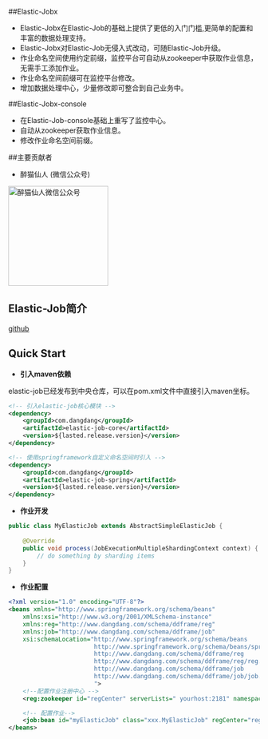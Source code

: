 ##Elastic-Jobx
* Elastic-Jobx在Elastic-Job的基础上提供了更低的入门门槛,更简单的配置和丰富的数据处理支持。
* Elastic-Jobx对Elastic-Job无侵入式改动，可随Elastic-Job升级。
* 作业命名空间使用约定前缀，监控平台可自动从zookeeper中获取作业信息，无需手工添加作业。
* 作业命名空间前缀可在监控平台修改。
* 增加数据处理中心，少量修改即可整合到自己业务中。

##Elastic-Jobx-console
* 在Elastic-Job-console基础上重写了监控中心。
* 自动从zookeeper获取作业信息。
* 修改作业命名空间前缀。

##主要贡献者
* 醉猫仙人 (微信公众号)
 <img src="http://images.cnblogs.com/cnblogs_com/tenghoo/236809/o_zm.jpg" width = "200" height = "200" alt="醉猫仙人微信公众号" align=center />

## Elastic-Job简介
[github](http://dangdangdotcom.github.io/elastic-job)
 

## Quick Start

* **引入maven依赖**

elastic-job已经发布到中央仓库，可以在pom.xml文件中直接引入maven坐标。

```xml
<!-- 引入elastic-job核心模块 -->
<dependency>
    <groupId>com.dangdang</groupId>
    <artifactId>elastic-job-core</artifactId>
    <version>${lasted.release.version}</version>
</dependency>

<!-- 使用springframework自定义命名空间时引入 -->
<dependency>
    <groupId>com.dangdang</groupId>
    <artifactId>elastic-job-spring</artifactId>
    <version>${lasted.release.version}</version>
</dependency>
```
* **作业开发**

```java
public class MyElasticJob extends AbstractSimpleElasticJob {
    
    @Override
    public void process(JobExecutionMultipleShardingContext context) {
        // do something by sharding items
    }
}
```

* **作业配置**

```xml
<?xml version="1.0" encoding="UTF-8"?>
<beans xmlns="http://www.springframework.org/schema/beans"
    xmlns:xsi="http://www.w3.org/2001/XMLSchema-instance"
    xmlns:reg="http://www.dangdang.com/schema/ddframe/reg"
    xmlns:job="http://www.dangdang.com/schema/ddframe/job"
    xsi:schemaLocation="http://www.springframework.org/schema/beans
                        http://www.springframework.org/schema/beans/spring-beans.xsd
                        http://www.dangdang.com/schema/ddframe/reg
                        http://www.dangdang.com/schema/ddframe/reg/reg.xsd
                        http://www.dangdang.com/schema/ddframe/job
                        http://www.dangdang.com/schema/ddframe/job/job.xsd
                        ">
    <!--配置作业注册中心 -->
    <reg:zookeeper id="regCenter" serverLists=" yourhost:2181" namespace="dd-job" baseSleepTimeMilliseconds="1000" maxSleepTimeMilliseconds="3000" maxRetries="3" />

    <!-- 配置作业-->
    <job:bean id="myElasticJob" class="xxx.MyElasticJob" regCenter="regCenter" cron="0/10 * * * * ?"   shardingTotalCount="3" shardingItemParameters="0=A,1=B,2=C" />
</beans>
```
